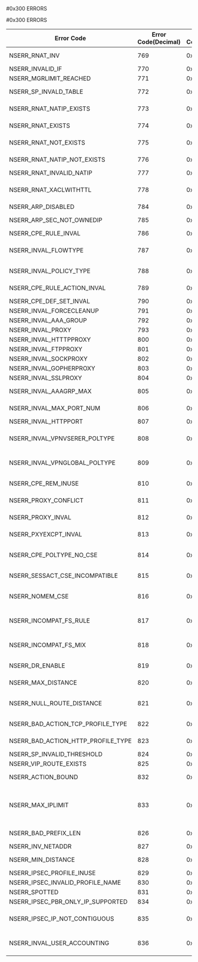 #0x300 ERRORS

#0x300 ERRORS



<table><thead><tr><th>Error Code</th><th>Error Code(Decimal)</th><th>Error Code(Hex)</th><th>Error Message</th></tr></thead><tbody><tr><td>NSERR_RNAT_INV</td><td>769</td><td>0x301</td><td>Reverse NAT not applicable for default route.</td><tr><tr><td>NSERR_INVALID_IF</td><td>770</td><td>0x302</td><td>Invalid interface name/number.</td><tr><tr><td>NSERR_MGRLIMIT_REACHED</td><td>771</td><td>0x303</td><td>Maximum manager limit reached.</td><tr><tr><td>NSERR_SP_INVALD_TABLE</td><td>772</td><td>0x304</td><td>SP table entries should be in increasing order.</td><tr><tr><td>NSERR_RNAT_NATIP_EXISTS</td><td>773</td><td>0x305</td><td>RNAT to the target network with specified NAT IP already exists.</td><tr><tr><td>NSERR_RNAT_EXISTS</td><td>774</td><td>0x306</td><td>RNAT to the target network already exists.</td><tr><tr><td>NSERR_RNAT_NOT_EXISTS</td><td>775</td><td>0x307</td><td>RNAT to the target network does not exist.</td><tr><tr><td>NSERR_RNAT_NATIP_NOT_EXISTS</td><td>776</td><td>0x308</td><td>RNAT to the target network with specified NAT IP doesnt exist.</td><tr><tr><td>NSERR_RNAT_INVALID_NATIP</td><td>777</td><td>0x309</td><td>NAT IP is not valid.</td><tr><tr><td>NSERR_RNAT_XACLWITHTTL</td><td>778</td><td>0x30a</td><td>Acl with ttl can not be used in RNAT/RNAT6/ForwardingSession rule.</td><tr><tr><td>NSERR_ARP_DISABLED</td><td>784</td><td>0x310</td><td>IP has arp disabled.</td><tr><tr><td>NSERR_ARP_SEC_NOT_OWNEDIP</td><td>785</td><td>0x311</td><td>Secondary can not arp for this IP.</td><tr><tr><td>NSERR_CPE_RULE_INVAL</td><td>786</td><td>0x312</td><td>Invalid rule.</td><tr><tr><td>NSERR_INVAL_FLOWTYPE</td><td>787</td><td>0x313</td><td>Only authorization, audit, VPN session and traffic policies can be bound to aaa user or group.</td><tr><tr><td>NSERR_INVAL_POLICY_TYPE</td><td>788</td><td>0x314</td><td>Response rule is invalid in an authorization policy.</td><tr><tr><td>NSERR_CPE_RULE_ACTION_INVAL</td><td>789</td><td>0x315</td><td>Request action is valid only for request rule.</td><tr><tr><td>NSERR_CPE_DEF_SET_INVAL</td><td>790</td><td>0x316</td><td>Default policy cannot be set.</td><tr><tr><td>NSERR_INVAL_FORCECLEANUP</td><td>791</td><td>0x317</td><td>Invalid forcecleanup value.</td><tr><tr><td>NSERR_INVAL_AAA_GROUP</td><td>792</td><td>0x318</td><td>Invalid authorizationgroup value.</td><tr><tr><td>NSERR_INVAL_PROXY</td><td>793</td><td>0x319</td><td>Invalid allprotocolproxy value.</td><tr><tr><td>NSERR_INVAL_HTTTPPROXY</td><td>800</td><td>0x320</td><td>Invalid HTTP proxy value.</td><tr><tr><td>NSERR_INVAL_FTPPROXY</td><td>801</td><td>0x321</td><td>Invalid FTP proxy value.</td><tr><tr><td>NSERR_INVAL_SOCKPROXY</td><td>802</td><td>0x322</td><td>Invalid SOCKS proxy value.</td><tr><tr><td>NSERR_INVAL_GOPHERPROXY</td><td>803</td><td>0x323</td><td>Invalid GOPHER proxy value.</td><tr><tr><td>NSERR_INVAL_SSLPROXY</td><td>804</td><td>0x324</td><td>Invalid SSL proxy value.</td><tr><tr><td>NSERR_INVAL_AAAGRP_MAX</td><td>805</td><td>0x325</td><td>Max 5 groups can be specified in authorizationgroup.</td><tr><tr><td>NSERR_INVAL_MAX_PORT_NUM</td><td>806</td><td>0x326</td><td>Maximum 16 ports can be specified in httpport.</td><tr><tr><td>NSERR_INVAL_HTTPPORT</td><td>807</td><td>0x327</td><td>Invalid port.</td><tr><tr><td>NSERR_INVAL_VPNVSERER_POLTYPE</td><td>808</td><td>0x328</td><td>Only authentication and traffic policies can be bound to a VPN vserver.</td><tr><tr><td>NSERR_INVAL_VPNGLOBAL_POLTYPE</td><td>809</td><td>0x329</td><td>Only authentication and traffic policies can be bound to VPN global.</td><tr><tr><td>NSERR_CPE_REM_INUSE</td><td>810</td><td>0x32a</td><td>Bound policy cannot be removed.</td><tr><tr><td>NSERR_PROXY_CONFLICT</td><td>811</td><td>0x32b</td><td>Proxy server for all protocols already configured.</td><tr><tr><td>NSERR_PROXY_INVAL</td><td>812</td><td>0x32c</td><td>Domain names allowed only if proxy type is browser</td><tr><tr><td>NSERR_PXYEXCPT_INVAL</td><td>813</td><td>0x32d</td><td>Proxy exception allowed only if proxy type is browser</td><tr><tr><td>NSERR_CPE_POLTYPE_NO_CSE</td><td>814</td><td>0x32e</td><td>Policy type does not support client security expressions in rule</td><tr><tr><td>NSERR_SESSACT_CSE_INCOMPATIBLE</td><td>815</td><td>0x32f</td><td>Session action and rule are incompatible</td><tr><tr><td>NSERR_NOMEM_CSE</td><td>816</td><td>0x330</td><td>Not enough memory while adding client security expressions</td><tr><tr><td>NSERR_INCOMPAT_FS_RULE</td><td>817</td><td>0x331</td><td>File system expressions supported in authorization policy only</td><tr><tr><td>NSERR_INCOMPAT_FS_MIX</td><td>818</td><td>0x332</td><td>Incompatible expressions mixed with file system expressions in rule</td><tr><tr><td>NSERR_DR_ENABLE</td><td>819</td><td>0x333</td><td>Dynamic routing can be enabled on only one IP per subnet</td><tr><tr><td>NSERR_MAX_DISTANCE</td><td>820</td><td>0x334</td><td>Only null interface routes can have distance equal to 255</td><tr><tr><td>NSERR_NULL_ROUTE_DISTANCE</td><td>821</td><td>0x335</td><td>It is not possible to set the administrative distance/cost metric for a null interface route</td><tr><tr><td>NSERR_BAD_ACTION_TCP_PROFILE_TYPE</td><td>822</td><td>0x336</td><td>TCP profile cannot be set to this service type</td><tr><tr><td>NSERR_BAD_ACTION_HTTP_PROFILE_TYPE</td><td>823</td><td>0x337</td><td>HTTP profile cannot be set to this service type</td><tr><tr><td>NSERR_SP_INVALID_THRESHOLD</td><td>824</td><td>0x338</td><td>Invalid base threshold value</td><tr><tr><td>NSERR_VIP_ROUTE_EXISTS</td><td>825</td><td>0x339</td><td>VIP exists for this host route</td><tr><tr><td>NSERR_ACTION_BOUND</td><td>832</td><td>0x340</td><td>Action bound to policy can not be deleted.</td><tr><tr><td>NSERR_MAX_IPLIMIT</td><td>833</td><td>0x341</td><td>Maximum limit for bound IP to this resource record reached, remaining IPs destined for this resource record will be discarded.</td><tr><tr><td>NSERR_BAD_PREFIX_LEN</td><td>826</td><td>0x33a</td><td>Invalid rnat network prefix len it must be 0-128</td><tr><tr><td>NSERR_INV_NETADDR</td><td>827</td><td>0x33b</td><td>Invalid IPv6 network address</td><tr><tr><td>NSERR_MIN_DISTANCE</td><td>828</td><td>0x33c</td><td>Static route cannot have distance less than 1</td><tr><tr><td>NSERR_IPSEC_PROFILE_INUSE</td><td>829</td><td>0x33d</td><td>Profile is in use by an ip tunnel.</td><tr><tr><td>NSERR_IPSEC_INVALID_PROFILE_NAME</td><td>830</td><td>0x33e</td><td>Invalid profile name.</td><tr><tr><td>NSERR_SPOTTED</td><td>831</td><td>0x33f</td><td>Spotted IP cannot be used here</td><tr><tr><td>NSERR_IPSEC_PBR_ONLY_IP_SUPPORTED</td><td>834</td><td>0x342</td><td>Only IP range is supported</td><tr><tr><td>NSERR_IPSEC_IP_NOT_CONTIGUOUS</td><td>835</td><td>0x343</td><td>Invalid IP range. The IP range does not cover all the IPs for a given subnet mask</td><tr><tr><td>NSERR_INVAL_USER_ACCOUNTING</td><td>836</td><td>0x344</td><td>Invalid userAccounting value. userAccounting value must be a radiusPolicy.</td><tr></tbody></table>
